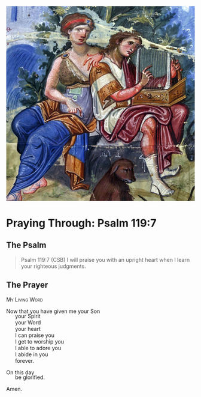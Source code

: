 <img class="intro-right" src="art-paris-psalter.jpg">

<style>
  li {list-style-type: none;}
  p + ul {
    margin-top: -18px;
}
</style>

# Praying Through: Psalm 119:7

## The Psalm

>Psalm 119:7 (CSB) I will praise you with an upright heart when I learn your righteous judgments.

## The Prayer

<div style="font-variant: small-caps;">
My Living Word
</div>

Now that you have given me your Son
* your Spirit
* your Word
* your heart
* I can praise you
* I get to worship you
* I able to adore you
* I abide in you
* forever.

On this day
* be glorified.

Amen.